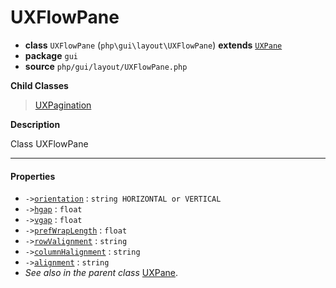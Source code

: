 # UXFlowPane

- **class** `UXFlowPane` (`php\gui\layout\UXFlowPane`) **extends** [`UXPane`](https://github.com/jphp-compiler/jphp/blob/master/exts/jphp-gui-ext/api-docs/classes/php/gui/layout/UXPane.md)
- **package** `gui`
- **source** `php/gui/layout/UXFlowPane.php`

**Child Classes**

> [UXPagination](https://github.com/jphp-compiler/jphp/blob/master/exts/jphp-gui-ext/api-docs/classes/php/gui/UXPagination.md)

**Description**

Class UXFlowPane

---

#### Properties

- `->`[`orientation`](#prop-orientation) : `string HORIZONTAL or VERTICAL`
- `->`[`hgap`](#prop-hgap) : `float`
- `->`[`vgap`](#prop-vgap) : `float`
- `->`[`prefWrapLength`](#prop-prefwraplength) : `float`
- `->`[`rowValignment`](#prop-rowvalignment) : `string`
- `->`[`columnHalignment`](#prop-columnhalignment) : `string`
- `->`[`alignment`](#prop-alignment) : `string`
- *See also in the parent class* [UXPane](https://github.com/jphp-compiler/jphp/blob/master/exts/jphp-gui-ext/api-docs/classes/php/gui/layout/UXPane.md).